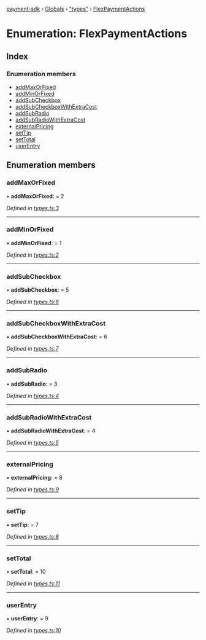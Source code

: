 [payment-sdk](../README.md) › [Globals](../globals.md) › ["types"](../modules/_types_.md) › [FlexPaymentActions](_types_.flexpaymentactions.md)

# Enumeration: FlexPaymentActions

## Index

### Enumeration members

* [addMaxOrFixed](_types_.flexpaymentactions.md#addmaxorfixed)
* [addMinOrFixed](_types_.flexpaymentactions.md#addminorfixed)
* [addSubCheckbox](_types_.flexpaymentactions.md#addsubcheckbox)
* [addSubCheckboxWithExtraCost](_types_.flexpaymentactions.md#addsubcheckboxwithextracost)
* [addSubRadio](_types_.flexpaymentactions.md#addsubradio)
* [addSubRadioWithExtraCost](_types_.flexpaymentactions.md#addsubradiowithextracost)
* [externalPricing](_types_.flexpaymentactions.md#externalpricing)
* [setTip](_types_.flexpaymentactions.md#settip)
* [setTotal](_types_.flexpaymentactions.md#settotal)
* [userEntry](_types_.flexpaymentactions.md#userentry)

## Enumeration members

###  addMaxOrFixed

• **addMaxOrFixed**: = 2

*Defined in [types.ts:3](https://github.com/XcooBee/payment-sdk-js/blob/e695a7a/src/types.ts#L3)*

___

###  addMinOrFixed

• **addMinOrFixed**: = 1

*Defined in [types.ts:2](https://github.com/XcooBee/payment-sdk-js/blob/e695a7a/src/types.ts#L2)*

___

###  addSubCheckbox

• **addSubCheckbox**: = 5

*Defined in [types.ts:6](https://github.com/XcooBee/payment-sdk-js/blob/e695a7a/src/types.ts#L6)*

___

###  addSubCheckboxWithExtraCost

• **addSubCheckboxWithExtraCost**: = 6

*Defined in [types.ts:7](https://github.com/XcooBee/payment-sdk-js/blob/e695a7a/src/types.ts#L7)*

___

###  addSubRadio

• **addSubRadio**: = 3

*Defined in [types.ts:4](https://github.com/XcooBee/payment-sdk-js/blob/e695a7a/src/types.ts#L4)*

___

###  addSubRadioWithExtraCost

• **addSubRadioWithExtraCost**: = 4

*Defined in [types.ts:5](https://github.com/XcooBee/payment-sdk-js/blob/e695a7a/src/types.ts#L5)*

___

###  externalPricing

• **externalPricing**: = 8

*Defined in [types.ts:9](https://github.com/XcooBee/payment-sdk-js/blob/e695a7a/src/types.ts#L9)*

___

###  setTip

• **setTip**: = 7

*Defined in [types.ts:8](https://github.com/XcooBee/payment-sdk-js/blob/e695a7a/src/types.ts#L8)*

___

###  setTotal

• **setTotal**: = 10

*Defined in [types.ts:11](https://github.com/XcooBee/payment-sdk-js/blob/e695a7a/src/types.ts#L11)*

___

###  userEntry

• **userEntry**: = 9

*Defined in [types.ts:10](https://github.com/XcooBee/payment-sdk-js/blob/e695a7a/src/types.ts#L10)*

